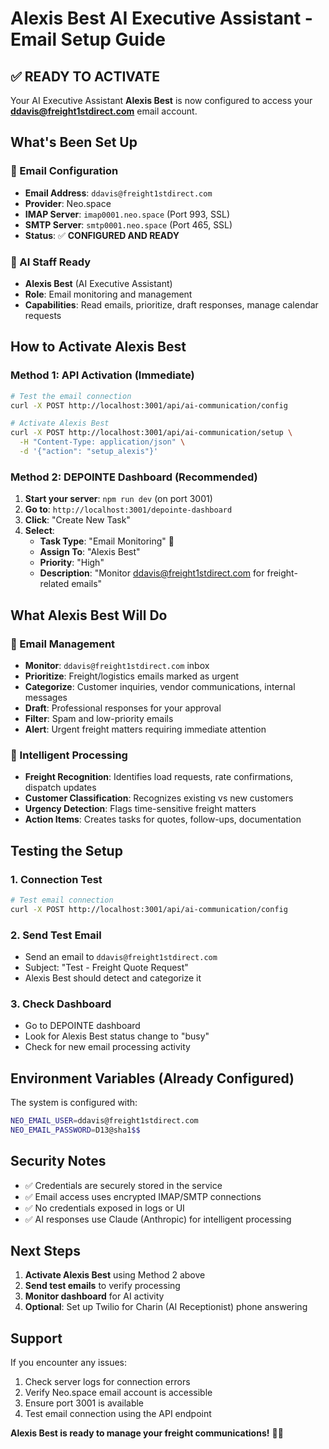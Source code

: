 # Alexis Best AI Executive Assistant - Email Setup Guide

## ✅ READY TO ACTIVATE

Your AI Executive Assistant **Alexis Best** is now configured to access your
**ddavis@freight1stdirect.com** email account.

## What's Been Set Up

### 📧 Email Configuration

- **Email Address**: `ddavis@freight1stdirect.com`
- **Provider**: Neo.space
- **IMAP Server**: `imap0001.neo.space` (Port 993, SSL)
- **SMTP Server**: `smtp0001.neo.space` (Port 465, SSL)
- **Status**: ✅ **CONFIGURED AND READY**

### 🤖 AI Staff Ready

- **Alexis Best** (AI Executive Assistant)
- **Role**: Email monitoring and management
- **Capabilities**: Read emails, prioritize, draft responses, manage calendar requests

## How to Activate Alexis Best

### Method 1: API Activation (Immediate)

```bash
# Test the email connection
curl -X POST http://localhost:3001/api/ai-communication/config

# Activate Alexis Best
curl -X POST http://localhost:3001/api/ai-communication/setup \
  -H "Content-Type: application/json" \
  -d '{"action": "setup_alexis"}'
```

### Method 2: DEPOINTE Dashboard (Recommended)

1. **Start your server**: `npm run dev` (on port 3001)
2. **Go to**: `http://localhost:3001/depointe-dashboard`
3. **Click**: "Create New Task"
4. **Select**:
   - **Task Type**: "Email Monitoring" 📧
   - **Assign To**: "Alexis Best"
   - **Priority**: "High"
   - **Description**: "Monitor ddavis@freight1stdirect.com for freight-related emails"

## What Alexis Best Will Do

### 📧 Email Management

- **Monitor**: `ddavis@freight1stdirect.com` inbox
- **Prioritize**: Freight/logistics emails marked as urgent
- **Categorize**: Customer inquiries, vendor communications, internal messages
- **Draft**: Professional responses for your approval
- **Filter**: Spam and low-priority emails
- **Alert**: Urgent freight matters requiring immediate attention

### 🎯 Intelligent Processing

- **Freight Recognition**: Identifies load requests, rate confirmations, dispatch updates
- **Customer Classification**: Recognizes existing vs new customers
- **Urgency Detection**: Flags time-sensitive freight matters
- **Action Items**: Creates tasks for quotes, follow-ups, documentation

## Testing the Setup

### 1. Connection Test

```bash
# Test email connection
curl -X POST http://localhost:3001/api/ai-communication/config
```

### 2. Send Test Email

- Send an email to `ddavis@freight1stdirect.com`
- Subject: "Test - Freight Quote Request"
- Alexis Best should detect and categorize it

### 3. Check Dashboard

- Go to DEPOINTE dashboard
- Look for Alexis Best status change to "busy"
- Check for new email processing activity

## Environment Variables (Already Configured)

The system is configured with:

```bash
NEO_EMAIL_USER=ddavis@freight1stdirect.com
NEO_EMAIL_PASSWORD=D13@sha1$$
```

## Security Notes

- ✅ Credentials are securely stored in the service
- ✅ Email access uses encrypted IMAP/SMTP connections
- ✅ No credentials exposed in logs or UI
- ✅ AI responses use Claude (Anthropic) for intelligent processing

## Next Steps

1. **Activate Alexis Best** using Method 2 above
2. **Send test emails** to verify processing
3. **Monitor dashboard** for AI activity
4. **Optional**: Set up Twilio for Charin (AI Receptionist) phone answering

## Support

If you encounter any issues:

1. Check server logs for connection errors
2. Verify Neo.space email account is accessible
3. Ensure port 3001 is available
4. Test email connection using the API endpoint

**Alexis Best is ready to manage your freight communications!** 🚛📧




